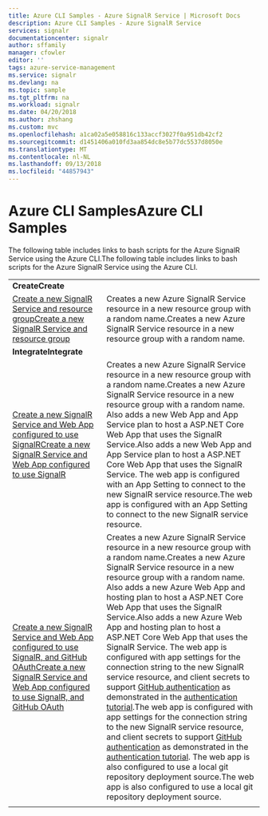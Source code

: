 ```yaml
---
title: Azure CLI Samples - Azure SignalR Service | Microsoft Docs
description: Azure CLI Samples - Azure SignalR Service
services: signalr
documentationcenter: signalr
author: sffamily
manager: cfowler
editor: ''
tags: azure-service-management
ms.service: signalr
ms.devlang: na
ms.topic: sample
ms.tgt_pltfrm: na
ms.workload: signalr
ms.date: 04/20/2018
ms.author: zhshang
ms.custom: mvc
ms.openlocfilehash: a1ca02a5e058816c133accf3027f0a951db42cf2
ms.sourcegitcommit: d1451406a010fd3aa854dc8e5b77dc5537d8050e
ms.translationtype: MT
ms.contentlocale: nl-NL
ms.lasthandoff: 09/13/2018
ms.locfileid: "44857943"
---
```

# <a name="azure-cli-samples"></a><span data-ttu-id="5fb02-103">Azure CLI Samples</span><span class="sxs-lookup"><span data-stu-id="5fb02-103">Azure CLI Samples</span></span>

<span data-ttu-id="5fb02-104">The following table includes links to bash scripts for the Azure SignalR Service using the Azure CLI.</span><span class="sxs-lookup"><span data-stu-id="5fb02-104">The following table includes links to bash scripts for the Azure SignalR Service using the Azure CLI.</span></span>

| | |
|-|-|
|<span data-ttu-id="5fb02-105">**Create**</span><span class="sxs-lookup"><span data-stu-id="5fb02-105">**Create**</span></span>||
| [<span data-ttu-id="5fb02-106">Create a new SignalR Service and resource group</span><span class="sxs-lookup"><span data-stu-id="5fb02-106">Create a new SignalR Service and resource group</span></span>](scripts/signalr-cli-create-service.md) | <span data-ttu-id="5fb02-107">Creates a new Azure SignalR Service resource in a new resource group with a random name.</span><span class="sxs-lookup"><span data-stu-id="5fb02-107">Creates a new Azure SignalR Service resource in a new resource group with a random name.</span></span>  |
|<span data-ttu-id="5fb02-108">**Integrate**</span><span class="sxs-lookup"><span data-stu-id="5fb02-108">**Integrate**</span></span>||
| [<span data-ttu-id="5fb02-109">Create a new SignalR Service and Web App configured to use SignalR</span><span class="sxs-lookup"><span data-stu-id="5fb02-109">Create a new SignalR Service and Web App configured to use SignalR</span></span>](scripts/signalr-cli-create-with-app-service.md) | <span data-ttu-id="5fb02-110">Creates a new Azure SignalR Service resource in a new resource group with a random name.</span><span class="sxs-lookup"><span data-stu-id="5fb02-110">Creates a new Azure SignalR Service resource in a new resource group with a random name.</span></span> <span data-ttu-id="5fb02-111">Also adds a new Web App and App Service plan to host a ASP.NET Core Web App that uses the SignalR Service.</span><span class="sxs-lookup"><span data-stu-id="5fb02-111">Also adds a new Web App and App Service plan to host a ASP.NET Core Web App that uses the SignalR Service.</span></span> <span data-ttu-id="5fb02-112">The web app is configured with an App Setting to connect to the new SignalR service resource.</span><span class="sxs-lookup"><span data-stu-id="5fb02-112">The web app is configured with an App Setting to connect to the new SignalR service resource.</span></span> |
| [<span data-ttu-id="5fb02-113">Create a new SignalR Service and Web App configured to use SignalR, and GitHub OAuth</span><span class="sxs-lookup"><span data-stu-id="5fb02-113">Create a new SignalR Service and Web App configured to use SignalR, and GitHub OAuth</span></span>](scripts/signalr-cli-create-with-app-service-github-oauth.md) | <span data-ttu-id="5fb02-114">Creates a new Azure SignalR Service resource in a new resource group with a random name.</span><span class="sxs-lookup"><span data-stu-id="5fb02-114">Creates a new Azure SignalR Service resource in a new resource group with a random name.</span></span> <span data-ttu-id="5fb02-115">Also adds a new Azure Web App and hosting plan to host a ASP.NET Core Web App that uses the SignalR Service.</span><span class="sxs-lookup"><span data-stu-id="5fb02-115">Also adds a new Azure Web App and hosting plan to host a ASP.NET Core Web App that uses the SignalR Service.</span></span> <span data-ttu-id="5fb02-116">The web app is configured with app settings for the connection string to the new SignalR service resource, and client secrets to support [GitHub authentication](https://developer.github.com/v3/guides/basics-of-authentication/) as demonstrated in the [authentication tutorial](signalr-authenticate-oauth.md).</span><span class="sxs-lookup"><span data-stu-id="5fb02-116">The web app is configured with app settings for the connection string to the new SignalR service resource, and client secrets to support [GitHub authentication](https://developer.github.com/v3/guides/basics-of-authentication/) as demonstrated in the [authentication tutorial](signalr-authenticate-oauth.md).</span></span> <span data-ttu-id="5fb02-117">The web app is also configured to use a local git repository deployment source.</span><span class="sxs-lookup"><span data-stu-id="5fb02-117">The web app is also configured to use a local git repository deployment source.</span></span> |
| | |
